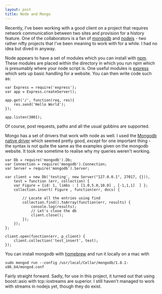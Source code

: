 ```yaml
---
layout: post
title: Node and Mongo
---
```


Recently, I've been working with a good client on a project that requires network communication between two sites and provision for a history feature. One of the collaborators is a fan of [mongodb](http://www.mongodb.org/) and [nodejs](http://nodejs.org/) - two rather nifty projects that I've been meaning to work with for a while. I had no idea but dived in anyway.

Node appears to have a set of modules which you can install with [npm](http://npmjs.org/). These modules are placed within the directory in which you run npm which is presumably where your node script is. One useful modules is [express](http://expressjs.com/) which sets up basic handling for a website. You can then write code such as:

	var Express = require('express');
	var app = Express.createServer();

	app.get('/', function(req, res){
    	res.send('Hello World');
	});

	app.listen(3001);

Of course, post requests, paths and all the usual gubbins are supported.

Mongo has a set of drivers that work with node as well. I used the [Mongodb native driver](https://github.com/christkv/node-mongodb-native) which seemed pretty good, *except* for one important thing - the syntax is not quite the same as the examples given on the mongodb website. It took me sometime to realise why my queries weren't working.

	var Db = require('mongodb').Db;
	var Connection = require('mongodb').Connection;
	var Server = require('mongodb').Server;

	var client = new Db('testing', new Server("127.0.0.1", 27017, {})),
		test = function (err, collection) {
		var Figure = {id: 1, limbs : [ [1.0,5.0,10.0] , [-1,1,1]  ] };
		collection.insert( Figure , function(err, docs) {

        	// Locate all the entries using find
        	collection.find().toArray(function(err, results) {
				console.log(results);    
				// Let's close the db
				client.close();
        	});
		});
    };

	client.open(function(err, p_client) {
  		client.collection('test_insert', test);
	});

You can install mongodb with [homebrew](https://github.com/mxcl/homebrew) and run it locally on a mac with 

	sudo mongod run --config /usr/local/Cellar/mongodb/1.8.1-x86_64/mongod.conf

Fairly straight forward. Sadly, for use in this project, it turned out that using boost::asio with tcp::iostreams are superior. I still haven't managed to work with streams in nodejs yet, though they do exist.
